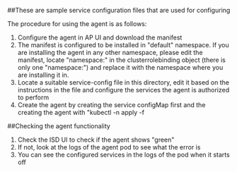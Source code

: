 ##These are sample service configuration files that are used for configuring

The procedure for using the agent is as follows:
1. Configure the agent in AP UI and download the manifest
2. The manifest is configured to be installed in "default" namespace. If you are installing the agent in any other namespace, 
please edit the manifest, locate "namespace:" in the clusterrolebinding object (there is only one "namespace:") and replace it with the namespace where you are installing it in.
3. Locate a suitable service-config file in this directory, edit it based on the instructions in the file and configure the services the agent is authorized to perform
4. Create the agent by creating the service configMap first and the creating the agent with "kubectl -n <your namespace> apply -f <edited manifest>
  
##Checking the agent functionality
1. Check the ISD UI to check if the agent shows "green"
2. If not, look at the logs of the agent pod to see what the error is
3. You can see the configured services in the logs of the pod when it starts off
